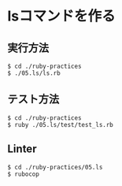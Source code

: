 # lsコマンドを作る

## 実行方法

```
$ cd ./ruby-practices
$ ./05.ls/ls.rb
```

## テスト方法

```
$ cd ./ruby-practices
$ ruby ./05.ls/test/test_ls.rb
```

## Linter

```
$ cd ./ruby-practices/05.ls
$ rubocop
```
